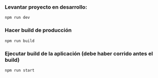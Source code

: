 ### Levantar proyecto en desarrollo:

```
npm run dev
```

### Hacer build de producción

```
npm run build
```

### Ejecutar build de la aplicación (debe haber corrido antes el build)

```
npm run start
```
